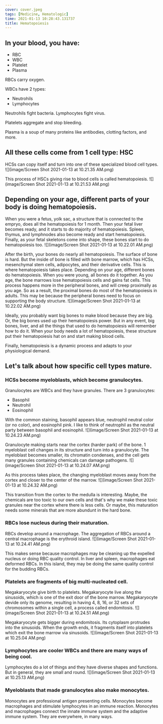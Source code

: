 ```yaml
---
cover: cover.jpeg
tags: [Medicine, Hematologic]
time: 2021-01-13 10:28:43.131737
title: Hematopoiesis
---
```


## In your blood, you have:

- RBC
- WBC
- Platelet
- Plasma

RBCs carry oxygen.

WBCs have 2 types:

- Neutrohils
- Lymphocytes

Neutrohils fight bacteria.
Lymphocytes fight virus.

Platelets aggregate and stop bleeding.

Plasma is a soup of many proteins like antibodies, clotting factors, and more.

## All these cells come from 1 cell type: HSC

HCSs can copy itself and turn into one of these specialized blood cell types.
![](image/Screen Shot 2021-01-13 at 10.21.35 AM.png)

This process of HSCs giving rise to blood cells is called hematopoiesis.
![](image/Screen Shot 2021-01-13 at 10.21.53 AM.png)

## Depending on your age, different parts of your body is doing hematopoiesis.

When you were a fetus, yolk sac, a structure that is connected to the empryo, does all the hematopoiesis for 1 month.
Then your fetal liver becomes ready, and it starts to do majority of hematopoiesis.
Spleen, thymus, and lymphnodes also become ready and start hematopoiesis.
Finally, as your fetal skeletons come into shape, these bones start to do hematopoiesis too.
![](image/Screen Shot 2021-01-13 at 10.22.01 AM.png)

After the birth, your bones do nearly all hematopoiesis.
The surface of bone is hard.
But the inside of bone is filled with bone marrow, which has HCSs, mesenchymal stem cells, adipocytes, and their derivative cells.
This is where hematopoiesis takes place.
Depending on your age, different bones do hematopoiesis.
When you were young, all bones do it together.
As you age, the bone marrows lose hematopoiesis cells and gains fat cells.
This process happens more in the peripheral bones, and will creep proximally as you age.
So as a result, the proximal bones do most of the hematopoiesis in adults.
This may be because the peripheral bones need to focus on supporting the body structure.
![](image/Screen Shot 2021-01-13 at 10.22.02 AM.png)

Ideally, you probably want big bones to make blood because they are big.
Or, the big bones used up their hematopoiesis power.
But in any event, big bones, liver, and all the things that used to do hematopoiesis will remember how to do it.
When your body needs a lot of hematopoiesis, these structure put their hematopoiesis hat on and start making blood cells.

Finally, hematopoiesis is a dynamic process and adapts to your physiological demand.

## Let's talk about how specific cell types mature.

### HCSs become myeloblasts, which become granulocytes.

Granulocytes are WBCs and they have granules.
There are 3 granulocytes:

- Basophil
- Neutrohil
- Eosinophil

With the common staining, basophil appears blue, neutrophil neutral color (or no color), and eosinophil pink.
I like to think of neutrophil as the neutral party between basophil and eosinophil.
![](image/Screen Shot 2021-01-13 at 10.24.23 AM.png)

Granulocyte making starts near the cortex (harder park) of the bone.
1 myeloblast cell changes in its structure and turn into a granulocyte.
The myeloblast becomes smaller, its chromatin condenses, and the cell gets many granules containing chemicals can damage pathogens.
![](image/Screen Shot 2021-01-13 at 10.24.07 AM.png)

As this process takes place, the changing myeloblast moves away from the cortex and closer to the center of the marrow.
![](image/Screen Shot 2021-01-13 at 10.24.32 AM.png)

This transition from the cortex to the medulla is interesting.
Maybe, the chemicals are too toxic to our own cells and that's why we make these toxic granules near the cortex where there is less cells.
Or maybe, this maturation needs some minerals that are more abundunt in the hard bone.

### RBCs lose nucleus during their maturation.

RBCs develop around a macrophage.
The aggregation of RBCs around a central macrophage is the erythroid island.
![](image/Screen Shot 2021-01-13 at 10.24.41 AM.png)

This makes sense because macrophages may be cleaning up the expelled nucleus or doing RBC quality control.
In liver and spleen, macrophages eat deformed RBCs.
In this island, they may be doing the same quality control for the budding RBCs.

### Platelets are fragments of big multi-nucleated cell.

Megakaryocyte give birth to platelets.
Megakaryocyte live along the sinusoids, which is one of the exit door of the bone marrow.
Megakaryocyte devide only its genome, resulting in having 4, 8, 16, or 32 sets of chromosomes within a single cell, a process called endomitosis.
![](image/Screen Shot 2021-01-13 at 10.24.51 AM.png)

Megakaryocyte gets bigger during endomitosis.
Its cytoplasm protrudes into the sinusoids.
When the growth ends, it fragments itself into platelets which exit the bone marrow via sinusoids.
![](image/Screen Shot 2021-01-13 at 10.25.04 AM.png)

### Lymphocytes are cooler WBCs and there are many ways of being cool.

Lymphocytes do a lot of things and they have diverse shapes and functions.
But in general, they are small and round.
![](image/Screen Shot 2021-01-13 at 10.25.13 AM.png)

### Myeloblasts that made granulocytes also make monocytes.

Monocytes are professional antigen presenting cells.
Monocytes become macrophages and stimulate lymphocytes in an immune reaction.
Monocytes and macrophages connect the innate immune system and the adaptive immune system.
They are everywhere, in many ways.
